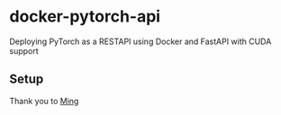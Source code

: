 # docker-pytorch-api
Deploying PyTorch as a RESTAPI using Docker and FastAPI with CUDA support

## Setup

Thank you to [Ming](https://github.com/ming0070913/example-ml-project) 


